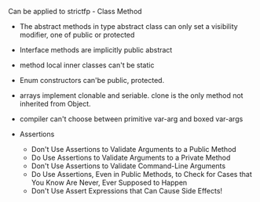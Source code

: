 
Can be applied to
strictfp - Class Method

- The abstract methods in type abstract class can only set a visibility modifier, one of public or protected
- Interface methods are implicitly public abstract
- method local inner classes can't be static


- Enum constructors can'be public, protected. 
- arrays implement clonable and seriable. clone is the only method not inherited from Object.


- compiler can't choose between primitive var-arg and boxed var-args
- Assertions
   - Don't Use Assertions to Validate Arguments to a Public Method
   - Do Use Assertions to Validate Arguments to a Private Method
   - Don't Use Assertions to Validate Command-Line Arguments
   - Do Use Assertions, Even in Public Methods, to Check for Cases that You Know Are Never, Ever Supposed to Happen
   - Don't Use Assert Expressions that Can Cause Side Effects!
